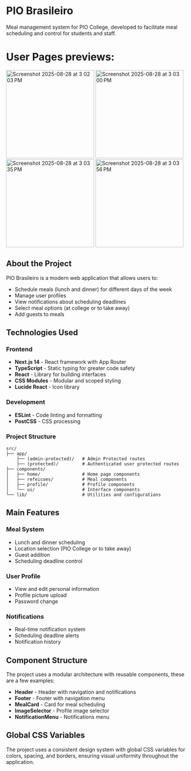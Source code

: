 # PIO Brasileiro

Meal management system for PIO College, developed to facilitate meal scheduling and control for students and staff.

# User Pages previews:

<img width="240" alt="Screenshot 2025-08-28 at 3 02 03 PM" src="https://github.com/user-attachments/assets/a84bb431-0acb-46a7-a1cb-c15e2145b69e" />
<img width="240" alt="Screenshot 2025-08-28 at 3 03 00 PM" src="https://github.com/user-attachments/assets/2569c91a-dc2d-47cd-a40a-9645144da106" />
<img width="240" alt="Screenshot 2025-08-28 at 3 03 35 PM" src="https://github.com/user-attachments/assets/43f9ca3b-309f-4061-8b92-96f2b0cd6628" />
<img width="240" alt="Screenshot 2025-08-28 at 3 03 56 PM" src="https://github.com/user-attachments/assets/be02c160-c479-49dc-a5ba-657b911bb869" />



## About the Project

PIO Brasileiro is a modern web application that allows users to:
- Schedule meals (lunch and dinner) for different days of the week
- Manage user profiles
- View notifications about scheduling deadlines
- Select meal options (at college or to take away)
- Add guests to meals

## Technologies Used

### Frontend
- **Next.js 14** - React framework with App Router
- **TypeScript** - Static typing for greater code safety
- **React** - Library for building interfaces
- **CSS Modules** - Modular and scoped styling
- **Lucide React** - Icon library

### Development
- **ESLint** - Code linting and formatting
- **PostCSS** - CSS processing

### Project Structure
```
src/
├── app/                     
    ├── (admin-protected)/   # Admin Protected routes
    ├── (protected)/         # Authenticated user protected routes
├── components/              
│   ├── home/                # Home page components
│   ├── refeicoes/           # Meal components
│   ├── profile/             # Profile components
│   └── ui/                  # Interface components
└── lib/                     # Utilities and configurations
```

## Main Features

### Meal System
- Lunch and dinner scheduling
- Location selection (PIO College or to take away)
- Guest addition
- Scheduling deadline control

### User Profile
- View and edit personal information
- Profile picture upload
- Password change

### Notifications
- Real-time notification system
- Scheduling deadline alerts
- Notification history

## Component Structure

The project uses a modular architecture with reusable components, these are a few examples:

- **Header** - Header with navigation and notifications
- **Footer** - Footer with navigation menu
- **MealCard** - Card for meal scheduling
- **ImageSelector** - Profile image selector
- **NotificationMenu** - Notifications menu

## Global CSS Variables

The project uses a consistent design system with global CSS variables for colors, spacing, and borders, ensuring visual uniformity throughout the application.
